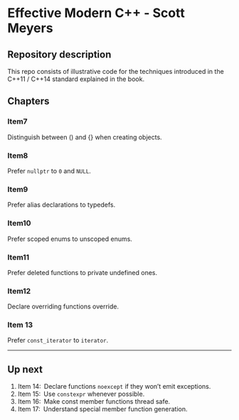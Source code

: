 # Effective Modern C++ - Scott Meyers

## Repository description

This repo consists of illustrative code for the techniques introduced in the C++11 / C++14 standard explained in the book.

## Chapters

### Item7

Distinguish between () and {} when creating objects.

### Item8

Prefer `nullptr` to `0` and `NULL`.

### Item9

Prefer alias declarations to typedefs.

### Item10

Prefer scoped enums to unscoped enums.

### Item11

Prefer deleted functions to private undefined ones.

### Item12

Declare overriding functions override.

### Item 13

Prefer `const_iterator` to `iterator`.

***

## Up next

1. Item 14: Declare functions `noexcept` if they won’t emit exceptions.
2. Item 15: Use `constexpr` whenever possible.
3. Item 16: Make const member functions thread safe.
4. Item 17: Understand special member function generation.
